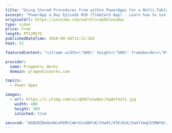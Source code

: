 ```yaml
---
title: "Using Stored Procedures from within PowerApps for a Multi-Table Delete or Update"
excerpt: "PowerApp a Day Episode #20 (TimeCard App) - Learn how to use Stored Procedures from within PowerApps to update or delete from multiple tables in one click with the assistance of Microsoft Flow.  Power App Training: https://pragmaticworks.com/Training/On-Demand-Training/Introduction-to-Powerapps  To vote"
originalUrl: https://youtube.com/watch?v=qb9Sloxw8wc
type: video
price: Free
length: PT12M17S
publishedDateTime: 2018-09-28T13:21:16Z
heat: 51

featuredContent: "<iframe width=\"800\" height=\"500\" frameborder=\"0\" src=\"https://www.youtube.com/embed/qb9Sloxw8wc\" allow=\"accelerometer; autoplay; encrypted-media; gyroscope; picture-in-picture\" allowfullscreen></iframe>"

provider:
  name: Progmatic Works
  domain: pragmaticworks.com

topics:
  - Power Apps

images:
  - url: https://i.ytimg.com/vi/qb9Sloxw8wc/hqdefault.jpg
    width: 480
    height: 360
    isCached: true

secured: "AGQVBZDmUwtWiePEMcCmK+G1uONFsK/thw9t/dTKiRsE/Xa4Y1mqCkIMWt6CzT80RNnHSftLM3F2sFDLaH39HkIjDoBDjgK1ylvlv/wgQFRALpymnSEipSh1B2LcddwKY9bivih8uoKomIZaKMhfIo9kb43AIO++MZ/Znkj9JkTWEKU8dtmJnHsaE60QqQyK0zz7uiEinwBhmORqf6amlW3AXeEMM6Wq6oLSc2UIbBrKSZEYRaiHv3ZYUeuCpkbwduXVF6mrx+cKpepP46lC8Add1OZ3iW3vyFMG9aMreVzo/Z4suRvwTN9l5606K6XgB7oJGGCFHrhrb/bcyDLgkb3YNgPfoTD+JOEGdnhzZ+qExDfVZGbBZUCVFpw0BKz1rkofcUIfr1yyAoOMQdn4dIXq3G4wvW1iat0Go41oxl8=;Mh3fwaKiU3duicIlazrdlQ=="
---
```


